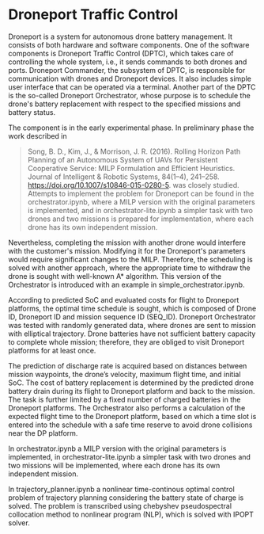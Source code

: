 # Droneport Traffic Control

Droneport is a system for autonomous drone battery management. It consists of both hardware and software components. One of the software components is Droneport Traffic Control (DPTC), which takes care of controlling the whole system, i.e., it sends commands to both drones and ports. Droneport Commander, the subsystem of DPTC, is responsible for communication with drones and Droneport devices. It also includes simple user interface that can be operated via a terminal. Another part of the DPTC is the so-called Droneport Orchestrator, whose purpose is to schedule the drone's battery replacement with respect to the specified missions and battery status. 

The component is in the early experimental phase. In preliminary phase the work described in 
>Song, B. D., Kim, J., & Morrison, J. R. (2016). Rolling Horizon Path Planning of an Autonomous System of UAVs for Persistent Cooperative Service: MILP Formulation and Efficient Heuristics. Journal of Intelligent & Robotic Systems, 84(1–4), 241–258. https://doi.org/10.1007/s10846-015-0280-5.
was closely studied. Attempts to implement the problem for Droneport can be found in the orchestrator.ipynb, where a MILP version with the original parameters is implemented, and in orchestrator-lite.ipynb a simpler task with two drones and two missions is prepared for implementation, where each drone has its own independent mission.

Nevertheless, completing the mission with another drone would interfere with the customer's mission. Modifying it for the Droneport's parameters would require significant changes to the MILP. Therefore, the scheduling is solved with another approach, where the appropriate time to withdraw the drone is sought with well-known A* algorithm. This version of the Orchestrator is introduced with an example in simple_orchestrator.ipynb.

According to predicted SoC and evaluated costs for flight to Droneport platforms, the optimal time schedule is sought, which is composed of Drone ID, Droneport ID and mission sequence ID (SEQ_ID). Droneport Orchestrator was tested with randomly generated data, where drones are sent to mission with elliptical trajectory. Drone batteries have not sufficient battery capacity to complete whole mission; therefore, they are obliged to visit Droneport platforms for at least once. 

The prediction of discharge rate is acquired based on distances between mission waypoints, the drone’s velocity, maximum flight time, and initial SoC. The cost of battery replacement is determined by the predicted drone battery drain during its flight to Droneport platform and back to the mission. The task is further limited by a fixed number of charged batteries in the Droneport platforms. The Orchestrator also performs a calculation of the expected flight time to the Droneport platform, based on which a time slot is entered into the schedule with a safe time reserve to avoid drone collisions near the DP platform.  

In orchestrator.ipynb a MILP version with the original parameters is implemented, in orchestrator-lite.ipynb a simpler task with two drones and two missions will be implemented, where each drone has its own independent mission.

In trajectory_planner.ipynb a nonlinear time-continous optimal control problem of trajectory planning considering the battery state of charge is solved.  The problem is transcribed using chebyshev pseudospectral collocation method to nonlinear program (NLP), which is solved with IPOPT solver.